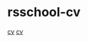 # rsschool-cv
[cv](https://alexeygre4ko.github.io/rsschool-cv/cv)
[cv](https://alexeygre4ko.github.io/rsschool-cv/cv)
